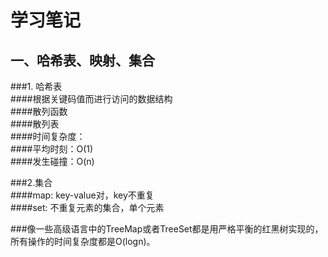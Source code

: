 # 学习笔记
## 一、哈希表、映射、集合  
###1. 哈希表  
####根据关键码值而进行访问的数据结构  
####散列函数  
####散列表  
####时间复杂度：  
####平均时刻：O(1)  
####发生碰撞：O(n)  


###2.集合  
####map: key-value对，key不重复  
####set: 不重复元素的集合，单个元素  

###像一些高级语言中的TreeMap或者TreeSet都是用严格平衡的红黑树实现的，所有操作的时间复杂度都是O(logn)。